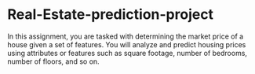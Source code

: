 # Real-Estate-prediction-project

In this assignment, you are tasked with determining the market price of a house given a set of features. 
You will analyze and predict housing prices using attributes or features such as square footage, number of bedrooms, number of floors, and so on. 
